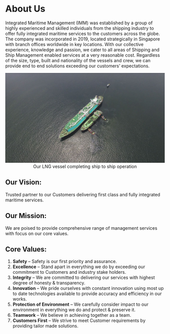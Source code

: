 # About Us

Integrated Maritime Management (IMM) was established by a group of highly experienced and skilled individuals from the shipping industry to offer fully integrated maritime services to the customers across the globe. The company was incorporated in 2019, located strategically in Singapore with branch offices worldwide in key locations. With our collective experience, knowledge and passion, we cater to all areas of Shipping and Ship Management enabled services at a very reasonable cost. Regardless of the size, type, built and nationality of the vessels and crew, we can provide end to end solutions exceeding our customers’ expectations.
<center>

![LNG WORK](./img/lng.jpg)
Our LNG vessel completing ship to ship operation
</center>

## Our Vision: 
Trusted partner to our Customers delivering first class and fully integrated maritime services.
## Our Mission:
We are poised to provide comprehensive range of management services with focus on our core values. 
## Core Values:
1. **Safety** – Safety is our first priority and assurance.
2. **Excellence** – Stand apart in everything we do by exceeding our commitment to Customers and industry stake holders. 
3. **Integrity** – We are committed to delivering our services with highest degree of honesty & transparency.  
4. **Innovation** – We pride ourselves with constant innovation using most up to date technologies available to provide accuracy and efficiency in our works.
5. **Protection of Environment** – We carefully consider impact to our environment in everything we do and protect & preserve it. 
6. **Teamwork** – We believe in achieving together as a team. 
7. **Customers First** – We strive to meet Customer requirements by providing tailor made solutions.